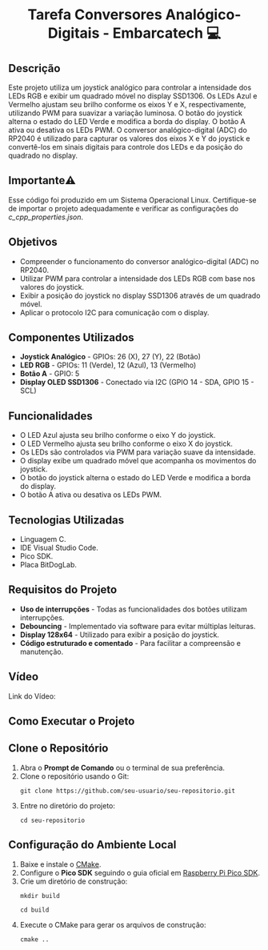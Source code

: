 <h1 align="center">Tarefa Conversores Analógico-Digitais - Embarcatech 💻</h1> 
    <h2>Descrição</h2>
    <p>Este projeto utiliza um joystick analógico para controlar a intensidade dos LEDs RGB e exibir um quadrado móvel no display SSD1306. Os LEDs Azul e Vermelho ajustam seu brilho conforme os eixos Y e X, respectivamente, utilizando PWM para suavizar a variação luminosa. O botão do joystick alterna o estado do LED Verde e modifica a borda do display. O botão A ativa ou desativa os LEDs PWM. O conversor analógico-digital (ADC) do RP2040 é utilizado para capturar os valores dos eixos X e Y do joystick e convertê-los em sinais digitais para controle dos LEDs e da posição do quadrado no display.</p>
<h2>Importante⚠️</h2>
<p>Esse código foi produzido em um Sistema Operacional Linux. Certifique-se de importar o projeto adequadamente e verificar as configurações do <i>c_cpp_properties.json</i>.</p>      
<h2>Objetivos</h2>
    <ul>
        <li>Compreender o funcionamento do conversor analógico-digital (ADC) no RP2040.</li>
        <li>Utilizar PWM para controlar a intensidade dos LEDs RGB com base nos valores do joystick.</li>
        <li>Exibir a posição do joystick no display SSD1306 através de um quadrado móvel.</li>
        <li>Aplicar o protocolo I2C para comunicação com o display.</li>
    </ul>
    <h2>Componentes Utilizados</h2>
    <ul>
        <li><strong>Joystick Analógico</strong> - GPIOs: 26 (X), 27 (Y), 22 (Botão)</li>
        <li><strong>LED RGB</strong> - GPIOs: 11 (Verde), 12 (Azul), 13 (Vermelho)</li>
        <li><strong>Botão A</strong> - GPIO: 5</li>
        <li><strong>Display OLED SSD1306</strong> - Conectado via I2C (GPIO 14 - SDA, GPIO 15 - SCL)</li>
    </ul>    
    <h2>Funcionalidades</h2>
    <ul>
        <li>O LED Azul ajusta seu brilho conforme o eixo Y do joystick.</li>
        <li>O LED Vermelho ajusta seu brilho conforme o eixo X do joystick.</li>
        <li>Os LEDs são controlados via PWM para variação suave da intensidade.</li>
        <li>O display exibe um quadrado móvel que acompanha os movimentos do joystick.</li>
        <li>O botão do joystick alterna o estado do LED Verde e modifica a borda do display.</li>
        <li>O botão A ativa ou desativa os LEDs PWM.</li>
    </ul> 
    <h2>Tecnologias Utilizadas</h2>
    <ul>
      <li>Linguagem C.</li>
      <li>IDE Visual Studio Code.</li>
      <li>Pico SDK.</li>
      <li>Placa BitDogLab.</li>
    </ul>
    <h2>Requisitos do Projeto</h2>
    <ul>
        <li><strong>Uso de interrupções</strong> - Todas as funcionalidades dos botões utilizam interrupções.</li>
        <li><strong>Debouncing</strong> - Implementado via software para evitar múltiplas leituras.</li>
        <li><strong>Display 128x64</strong> - Utilizado para exibir a posição do joystick.</li>
        <li><strong>Código estruturado e comentado</strong> - Para facilitar a compreensão e manutenção.</li>
    </ul>  
    <h2>Vídeo</h2>
      <p>Link do Vídeo: </p>
     <h2>Como Executar o Projeto</h2>
        <h2>Clone o Repositório</h2>
    <ol>
        <li>Abra o <strong>Prompt de Comando</strong> ou o terminal de sua preferência.</li>
        <li>Clone o repositório usando o Git:
            <pre><code>git clone https://github.com/seu-usuario/seu-repositorio.git</code></pre>
        </li>
        <li>Entre no diretório do projeto:
            <pre><code>cd seu-repositorio</code></pre>
        </li>
    </ol>
 <h2>Configuração do Ambiente Local</h2>
    <ol>
        <li>Baixe e instale o <a href="https://cmake.org/download/" target="_blank">CMake</a>.</li>
        <li>Configure o <strong>Pico SDK</strong> seguindo o guia oficial em 
            <a href="https://datasheets.raspberrypi.com/pico/raspberry-pi-pico-c-sdk.pdf" target="_blank">
                Raspberry Pi Pico SDK</a>.
        </li>
        <li>Crie um diretório de construção:
            <pre><code>mkdir build</code></pre>
            <pre><code>cd build</code></pre>
        </li>
        <li>Execute o CMake para gerar os arquivos de construção:
            <pre><code>cmake ..</code></pre>
        </li>
    </ol>
    

